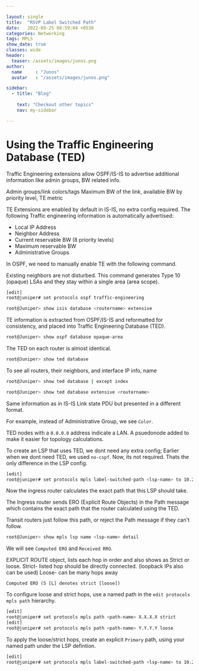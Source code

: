 ```yaml
---

layout: single
title:  "RSVP Label Switched Path"
date:   2022-09-25 08:59:04 +0530
categories: Networking
tags: MPLS
show_date: true
classes: wide
header:
  teaser: /assets/images/junos.png
author:
  name     : "Junos"
  avatar   : "/assets/images/junos.png"

sidebar:
  - title: "Blog"
   
    text: "Checkout other topics"
    nav: my-sidebar

---
```


# Using the Traffic Engineering Database (TED)

Traffic Engineering extensions allow OSPF/IS-IS to advertise additional information like admin groups, BW related info.

Admin groups/link colors/tags
Maximum BW of the link, available BW by priority level, TE metric

TE Extensions are enabled by default in IS-IS, no extra config required.
The following Traffic engineering information is automatically advertised:
- Local IP Address
- Neighbor Address
- Current reservable BW (8 priority levels)
- Maximum reservable BW
- Administrative Groups

In OSPF, we need to manually enable TE with the following command. 

Existing neighbors are not disturbed. This command generates Type 10 (opaque) LSAs and they stay within a single area (area scope).

```sh
[edit]
root@juniper# set protocols ospf traffic-engineering
```

```sh
root@Juniper> show isis database <routername> extensive 
```

TE information is extracted from OSPF/IS-IS and reformatted for consistency, and placed into Traffic Engineering Database (TED).

```sh
root@Juniper> show ospf database opaque-area
```



The TED on each router is almost identical. 

```sh
root@Juniper> show ted database
```
To see all routers, their neighbors, and interface IP info, name 
```sh
root@Juniper> show ted database | except index
```

```sh
root@Juniper> show ted database extensive <routername>
```
Same information as in IS-IS Link state PDU but presented in a different format.

For example, instead of Administrative Group, we see `Color`.

TED nodes with a `0.0.0.0` address indicate a LAN.
A psuedonode added to make it easier for topology calculations.

To create an LSP that uses TED, we dont need any extra config;  Earlier when we dont need TED, we used `no-cspf`. Now, its not required. Thats the only difference in the LSP config.

```sh
[edit]
root@juniper# set protocols mpls label-switched-path <lsp-name> to 10.20.30.9
```
Now the ingress router calculates the exact path that this LSP should take.

The Ingress router sends ERO (Explicit Route Objects) in the Path message which contains the exact path that the router calculated using the TED.

Transit routers just follow this path, or reject the Path message if they can't follow.

```sh
root@Juniper> show mpls lsp name <lsp-name> detail
```
We will see `Computed ERO` and `Received RRO`.

EXPLICIT ROUTE object, lists each hop in order and also shows as Strict or loose.
Strict- listed hop should be directly connected. (loopback IPs also can be used)
Loose- can be many hops away

`Computed ERO (S [L] denotes strict [loose])`

To configure loose and strict hops, use a named path in the `edit protocols mpls path` hierarchy.

```sh
[edit]
root@juniper# set protocols mpls path <path-name> X.X.X.X strict
[edit]
root@juniper# set protocols mpls path <path-name> Y.Y.Y.Y loose
```

To apply the loose/strict hops, create an explicit `Primary` path, using your named path under the LSP defintion.

```sh
[edit]
root@juniper# set protocols mpls label-switched-path <lsp-name> to 10.20.30.9 primary <path-name>
```




